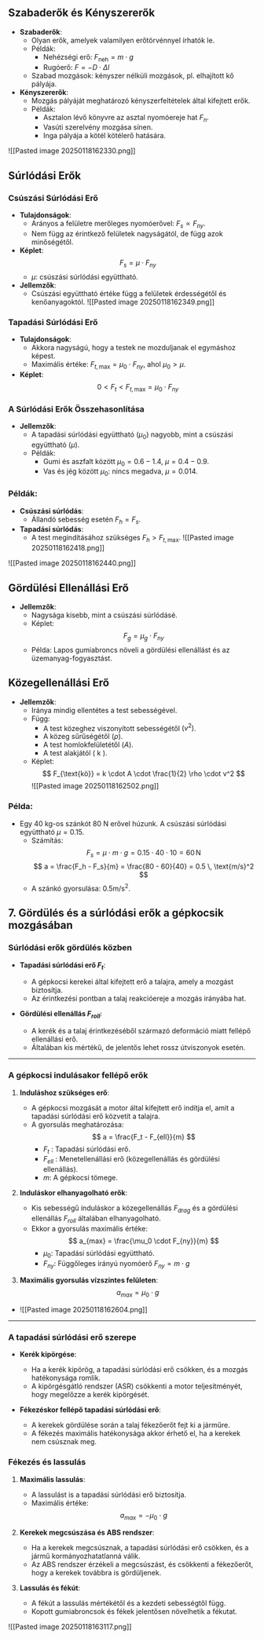 ## Szabaderők és Kényszererők
- **Szabaderők**:
  - Olyan erők, amelyek valamilyen erőtörvénnyel írhatók le.
  - Példák:
    - Nehézségi erő:  $F_{\text{neh}} = m \cdot g$
    - Rugóerő: $F = -D \cdot \Delta l$
  - Szabad mozgások: kényszer nélküli mozgások, pl. elhajított kő pályája.
- **Kényszererők**:
  - Mozgás pályáját meghatározó kényszerfeltételek által kifejtett erők.
  - Példák:
    - Asztalon lévő könyvre az asztal nyomóereje hat $F_n$.
    - Vasúti szerelvény mozgása sínen.
    - Inga pályája a kötél kötélerő hatására.

![[Pasted image 20250118162330.png]]
## Súrlódási Erők
### Csúszási Súrlódási Erő
- **Tulajdonságok**:
  - Arányos a felületre merőleges nyomóerővel: $F_s \propto F_{ny}$.
  - Nem függ az érintkező felületek nagyságától, de függ azok minőségétől.
- **Képlet**:
  $$
  F_s = \mu \cdot F_{ny}
  $$
  - $\mu$: csúszási súrlódási együttható.
- **Jellemzők**:
  - Csúszási együttható értéke függ a felületek érdességétől és kenőanyagoktól.
![[Pasted image 20250118162349.png]]
### Tapadási Súrlódási Erő
- **Tulajdonságok**:
  - Akkora nagyságú, hogy a testek ne mozduljanak el egymáshoz képest.
  - Maximális értéke:  $F_{t, \text{max}} = \mu_0 \cdot F_{ny}$, ahol $\mu_0 > \mu$.
- **Képlet**:
  $$
  0 < F_t < F_{t, \text{max}} = \mu_0 \cdot F_{ny}$$

### A Súrlódási Erők Összehasonlítása
- **Jellemzők**:
  - A tapadási súrlódási együttható $(\mu_0)$ nagyobb, mint a csúszási együttható $( \mu)$.
  - Példák:
    - Gumi és aszfalt között $\mu_0 = 0.6 - 1.4$, $\mu = 0.4 - 0.9$.
    - Vas és jég között $\mu_0$: nincs megadva, $\mu = 0.014$.

### Példák:
- **Csúszási súrlódás**:
  - Állandó sebesség esetén $F_h = F_s$.
- **Tapadási súrlódás**:
  - A test megindításához szükséges $F_h > F_{t, \text{max}}$.
![[Pasted image 20250118162418.png]]

![[Pasted image 20250118162440.png]]
## Gördülési Ellenállási Erő
- **Jellemzők**:
  - Nagysága kisebb, mint a csúszási súrlódásé.
  - Képlet:
    $$
    F_g = \mu_g \cdot F_{ny}
    $$
  - Példa: Lapos gumiabroncs növeli a gördülési ellenállást és az üzemanyag-fogyasztást.

## Közegellenállási Erő
- **Jellemzők**:
  - Iránya mindig ellentétes a test sebességével.
  - Függ:
    - A test közeghez viszonyított sebességétől $( v^2 )$.
    - A közeg sűrűségétől $( \rho )$.
    - A test homlokfelületétől $( A )$.
    - A test alakjától ( k ).
  - Képlet:
    $$
    F_{\text{kö}} = k \cdot A \cdot \frac{1}{2} \rho \cdot v^2
    $$
![[Pasted image 20250118162502.png]]
### Példa:
- Egy 40 kg-os szánkót 80 N erővel húzunk. A csúszási súrlódási együttható $\mu = 0.15$.
  - Számítás:
    $$
    F_s = \mu \cdot m \cdot g = 0.15 \cdot 40 \cdot 10 = 60 \, \text{N}
    $$
    $$
    a = \frac{F_h - F_s}{m} = \frac{80 - 60}{40} = 0.5 \, \text{m/s}^2
    $$
  - A szánkó gyorsulása: $0.5 \text{m/s}^2$.

## 7. Gördülés és a súrlódási erők a gépkocsik mozgásában

### Súrlódási erők gördülés közben
- **Tapadási súrlódási erő $F_t$**:  
  - A gépkocsi kerekei által kifejtett erő a talajra, amely a mozgást biztosítja.  
  - Az érintkezési pontban a talaj reakcióereje a mozgás irányába hat.  

- **Gördülési ellenállás $F_{roll}$**:  
  - A kerék és a talaj érintkezéséből származó deformáció miatt fellépő ellenállási erő.  
  - Általában kis mértékű, de jelentős lehet rossz útviszonyok esetén.  

---

### A gépkocsi indulásakor fellépő erők
1. **Induláshoz szükséges erő**:  
   - A gépkocsi mozgását a motor által kifejtett erő indítja el, amit a tapadási súrlódási erő közvetít a talajra.  
   - A gyorsulás meghatározása:  
     $$
     a = \frac{F_t - F_{ell}}{m}
     $$
     - $F_t$ : Tapadási súrlódási erő.  
     - $F_{ell}$ : Menetellenállási erő (közegellenállás és gördülési ellenállás).  
     - $m$: A gépkocsi tömege.  

2. **Induláskor elhanyagolható erők**:  
   - Kis sebességű induláskor a közegellenállás $F_{drag}$ és a gördülési ellenállás $F_{roll}$ általában elhanyagolható.  
   - Ekkor a gyorsulás maximális értéke:  
     $$
     a_{max} = \frac{\mu_0 \cdot F_{ny}}{m}
     $$
     -  $\mu_0$: Tapadási súrlódási együttható.  
     - $F_{ny}$: Függőleges irányú nyomóerő $F_{ny} = m \cdot g$  

3. **Maximális gyorsulás vízszintes felületen**:  
   $$
   a_{max} = \mu_0 \cdot g
   $$  
  - ![[Pasted image 20250118162604.png]]
---

### A tapadási súrlódási erő szerepe
- **Kerék kipörgése**:  
  - Ha a kerék kipörög, a tapadási súrlódási erő csökken, és a mozgás hatékonysága romlik.  
  - A kipörgésgátló rendszer (ASR) csökkenti a motor teljesítményét, hogy megelőzze a kerék kipörgését.  

- **Fékezéskor fellépő tapadási súrlódási erő**:  
  - A kerekek gördülése során a talaj fékezőerőt fejt ki a járműre.  
  - A fékezés maximális hatékonysága akkor érhető el, ha a kerekek nem csúsznak meg.  
### Fékezés és lassulás
1. **Maximális lassulás**:  
   - A lassulást is a tapadási súrlódási erő biztosítja.  
   - Maximális értéke:  
     $$
     a_{max} = -\mu_0 \cdot g
     $$

2. **Kerekek megcsúszása és ABS rendszer**:  
   - Ha a kerekek megcsúsznak, a tapadási súrlódási erő csökken, és a jármű kormányozhatatlanná válik.  
   - Az ABS rendszer érzékeli a megcsúszást, és csökkenti a fékezőerőt, hogy a kerekek továbbra is gördüljenek.  

3. **Lassulás és fékút**:  
   - A fékút a lassulás mértékétől és a kezdeti sebességtől függ.  
   - Kopott gumiabroncsok és fékek jelentősen növelhetik a fékutat.

![[Pasted image 20250118163117.png]]

